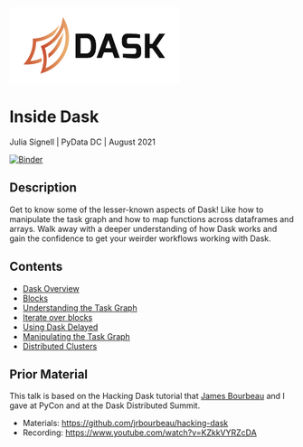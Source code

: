 <img src="images/dask_horizontal.svg"
     width="300px"
     alt="Dask logo">
     

# Inside Dask

Julia Signell | PyData DC | August 2021

[![Binder](https://mybinder.org/badge_logo.svg)](https://mybinder.org/v2/gh/jsignell/inside-dask/main?urlpath=lab)


## Description

Get to know some of the lesser-known aspects of Dask! Like how to manipulate the task graph and how to map functions across dataframes and arrays. Walk away with a deeper understanding of how Dask works and gain the confidence to get your weirder workflows working with Dask.

## Contents

* [Dask Overview](./1-overview.ipynb)
* [Blocks](./2-blocks.ipynb)
* [Understanding the Task Graph](./3-task-graphs.ipynb)
* [Iterate over blocks](./4-iterate-over-blocks.ipynb)
* [Using Dask Delayed](./5-delayed.ipynb)
* [Manipulating the Task Graph](./6-manipulate-task-graphs.ipynb)
* [Distributed Clusters](./7-distributed.ipynb)

## Prior Material

This talk is based on the Hacking Dask tutorial that [James Bourbeau](https://github.com/jrbourbeau) and I gave at PyCon and at the Dask Distributed Summit.

* Materials: https://github.com/jrbourbeau/hacking-dask
* Recording: https://www.youtube.com/watch?v=KZkkVYRZcDA
